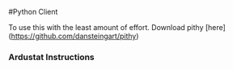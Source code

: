 #Python Client  

To use this with the least amount of effort. Download pithy [here] (https://github.com/dansteingart/pithy)

### Ardustat Instructions

